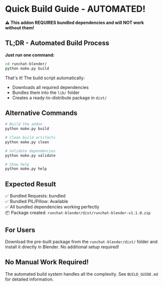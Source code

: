 # Quick Build Guide - AUTOMATED!

**⚠️ This addon REQUIRES bundled dependencies and will NOT work without them!**

## TL;DR - Automated Build Process

**Just run one command:**

```bash
cd runchat-blender/
python make.py build
```

That's it! The build script automatically:
- Downloads all required dependencies
- Bundles them into the `lib/` folder
- Creates a ready-to-distribute package in `dist/`

## Alternative Commands

```bash
# Build the addon
python make.py build

# Clean build artifacts
python make.py clean

# Validate dependencies
python make.py validate

# Show help
python make.py help
```

## Expected Result

✅ Bundled Requests: bundled  
✅ Bundled PIL/Pillow: Available  
✅ All bundled dependencies working perfectly  
📦 Package created: `runchat-blender/dist/runchat-blender-v1.1.0.zip`

## For Users

Download the pre-built package from the `runchat-blender/dist/` folder and install it directly in Blender. No additional setup required!

## No Manual Work Required!

The automated build system handles all the complexity. See `BUILD_GUIDE.md` for detailed information. 